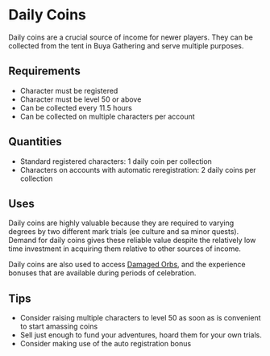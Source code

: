 # Daily Coins

Daily coins are a crucial source of income for newer players. They can be collected from the tent in Buya Gathering and serve multiple purposes.

## Requirements

- Character must be registered
- Character must be level 50 or above
- Can be collected every 11.5 hours
- Can be collected on multiple characters per account

## Quantities

- Standard registered characters: 1 daily coin per collection
- Characters on accounts with automatic reregistration: 2 daily coins per collection

## Uses

Daily coins are highly valuable because they are required to varying degrees by two different mark trials (ee culture and sa minor quests). Demand for daily coins gives these reliable value despite the relatively low time investment in acquiring them relative to other sources of income.

Daily coins are also used to access [Damaged Orbs](combat/orbs.md), and the experience bonuses that are available during periods of celebration.

## Tips

- Consider raising multiple characters to level 50 as soon as is convenient to start amassing coins
- Sell just enough to fund your adventures, hoard them for your own trials.
- Consider making use of the auto registration bonus
